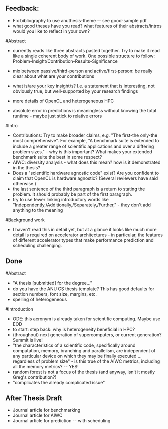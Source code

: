 Feedback:
--------

- Fix bibliography to use anuthesis-theme -- see good-sample.pdf
- what good theses have you read? what features of their abstracts/intros would you like to reflect in your own?

#Abstract

- currently reads like three abstracts pasted together. Try to make it read like a single coherent body of work. One possible structure to follow: Problem-Insight/Contribution-Results-Significance
- mix between passive/third-person and active/first-person: be really clear about what are your contributions
- what is/are your key insight/s? I.e. a statement that is interesting, not obviously true, but well-supported by your research findings

- more details of OpenCL and heterogeneous HPC
- absolute error in predictions is meaningless without knowing the total runtime - maybe just stick to relative errors

#Intro

- Contributions: Try to make broader claims, e.g. "The first-the only-the most comprehensive". For example, "A benchmark suite is extended to include a greater range of scientific applications and over a differing problem sizes." - why is this important? What makes your extended benchmark suite the best in some respect?
- AIWC: diversity analysis - what does this mean? how is it demonstrated in the thesis?
- Does a "scientific hardware agnostic code" exist? Are you confident to claim that OpenCL is hardware agnostic? (Several reviewers have said otherwise.)
- the last sentence of the third paragraph is a return to stating the problem. It should probably be part of the first paragraph.
- try to use fewer linking introductory words like "Independently,/Additionally,/Separately,/Further," - they don't add anything to the meaning


#Background work

- I haven't read this in detail yet, but at a glance it looks like much more detail is required on accelerator architectures - in particular, the features of different accelerator types that make performance prediction and scheduling challenging.


Done
----

#Abstract

- "A thesis [submitted] for the degree..."
- do you have the ANU CS thesis template? This has good defaults for section numbers, font size, margins, etc.
- spelling of heterogeneous

#Introduction

- ODE: this acronym is already taken for scientific computing. Maybe use EOD
- to start: step back: why is heterogeneity beneficial in HPC?
- (throughout) next generation of supercomputers, or current generation? Summit is live!
- "the characteristics of a scientific code, specifically around computation, memory, branching and parallelism, are independent of any particular device on which they may be finally executed ... regardless of problem size" - is this true of the AIWC metrics, including all the memory metrics? -- YES!
- random forest is not a focus of the thesis (and anyway, isn’t it mostly Greg's contribution?)
- "complicates the already complicated issue"

After Thesis Draft
------------------

*   Journal article for benchmarking
*   Journal article for AIWC
*   Journal article for prediction -- with scheduling

